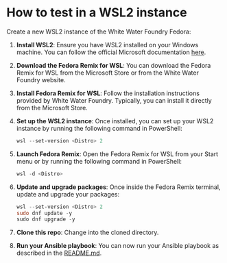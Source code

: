 # How to test in a WSL2 instance

Create a new WSL2 instance of the White Water Foundry Fedora:

1. **Install WSL2**:
   Ensure you have WSL2 installed on your Windows machine. You can follow the official Microsoft documentation [here](https://docs.microsoft.com/en-us/windows/wsl/install).

2. **Download the Fedora Remix for WSL**:
   You can download the Fedora Remix for WSL from the Microsoft Store or from the White Water Foundry website.

3. **Install Fedora Remix for WSL**:
   Follow the installation instructions provided by White Water Foundry. Typically, you can install it directly from the Microsoft Store.

4. **Set up the WSL2 instance**:
   Once installed, you can set up your WSL2 instance by running the following command in PowerShell:

   ```powershell
   wsl --set-version <Distro> 2
   ```

5. **Launch Fedora Remix**:
   Open the Fedora Remix for WSL from your Start menu or by running the following command in PowerShell:

   ```powershell
   wsl -d <Distro>
   ```

6. **Update and upgrade packages**:
   Once inside the Fedora Remix terminal, update and upgrade your packages:

   ```powershell
   wsl --set-version <Distro> 2
   sudo dnf update -y
   sudo dnf upgrade -y
   ```

7. **Clone this repo**:
   Change into the cloned directory.

8. **Run your Ansible playbook**:
   You can now run your Ansible playbook as described in the [README.md](README.md).
